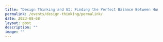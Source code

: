 ```yaml
---
title: "Design Thinking and AI: Finding the Perfect Balance Between Human and Machine"
permalink: /events/design-thinking/permalink/
date: 2023-08-08
layout: post
description: ""
image: ""
---
```

